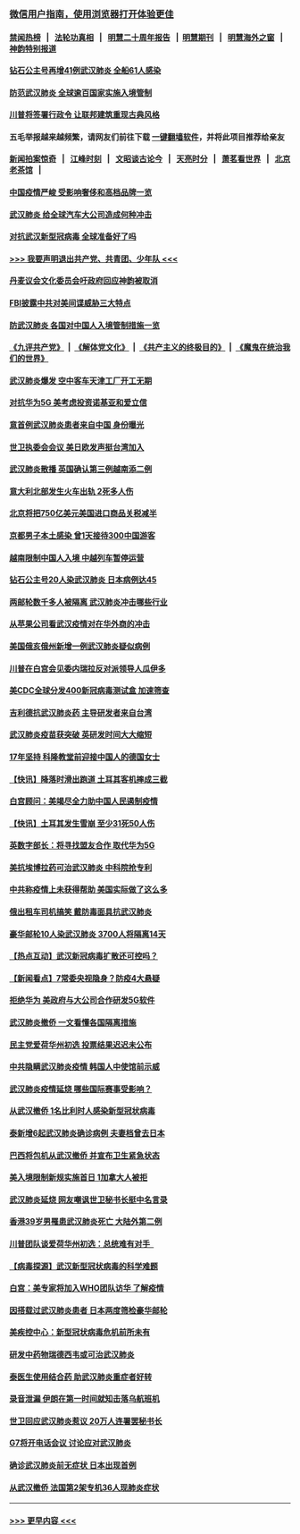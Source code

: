 ### [微信用户指南，使用浏览器打开体验更佳](https://github.com/gfw-breaker/banned-news1/blob/master/indexes/wechat-guide.md?t=0)
#### [禁闻热榜](热点新闻.md?t=0)  &nbsp;&nbsp;|&nbsp;&nbsp; [法轮功真相](https://github.com/gfw-breaker/truth/blob/master/README.md?t=0) &nbsp;&nbsp;|&nbsp;&nbsp; [明慧二十周年报告](https://github.com/gfw-breaker/mh-reports/blob/master/README.md?t=0) &nbsp;&nbsp;|&nbsp;&nbsp;[明慧期刊](https://github.com/gfw-breaker/mh-qikan) &nbsp;&nbsp;|&nbsp;&nbsp; [明慧海外之窗](https://github.com/gfw-breaker/mh-news/blob/master/README.md?t=0) &nbsp;&nbsp;|&nbsp;&nbsp; [神韵特别报道](https://github.com/gfw-breaker/mh-news/blob/master/shenyun.md?t=0)
#### [钻石公主号再增41例武汉肺炎 全船61人感染](../pages/nsc418/n11850401.md?t=02071855) 
#### [防范武汉肺炎 全球逾百国家实施入境管制](../pages/nsc418/n11850557.md?t=02071855) 
#### [川普将签署行政令 让联邦建筑重现古典风格](../pages/nsc418/n11850654.md?t=02071855) 
#### 五毛举报越来越频繁，请网友们前往下载 [一键翻墙软件](https://github.com/gfw-breaker/ssr-accounts)，并将此项目推荐给亲友
#### [新闻拍案惊奇](https://github.com/gfw-breaker/banned-news1/blob/master/pages/link4.md) &nbsp;&nbsp;|&nbsp;&nbsp; [江峰时刻](https://github.com/gfw-breaker/banned-news1/blob/master/pages/link4.md) &nbsp;&nbsp;|&nbsp;&nbsp; [文昭谈古论今](https://github.com/gfw-breaker/banned-news1/blob/master/pages/link4.md) &nbsp;&nbsp;|&nbsp;&nbsp; [天亮时分](https://github.com/gfw-breaker/banned-news1/blob/master/pages/link4.md) &nbsp;&nbsp;|&nbsp;&nbsp; [萧茗看世界](https://github.com/gfw-breaker/banned-news1/blob/master/pages/link4.md) &nbsp;&nbsp;|&nbsp;&nbsp; [北京老茶馆](https://github.com/gfw-breaker/banned-news1/blob/master/pages/link4.md) &nbsp;&nbsp;|&nbsp;&nbsp; 
#### [中国疫情严峻 受影响奢侈和高档品牌一览](../pages/nsc418/n11850319.md?t=02071855) 
#### [武汉肺炎 给全球汽车大公司造成何种冲击](../pages/nsc418/n11850056.md?t=02071855) 
#### [对抗武汉新型冠病毒 全球准备好了吗](../pages/nsc418/n11850142.md?t=02071855) 
#### [>>> 我要声明退出共产党、共青团、少年队 <<<](https://github.com/begood0513/goodnews/blob/master/quit/letter.md) 
#### [丹麦议会文化委员会吁政府回应神韵被取消](../pages/nsc418/n11849312.md?t=02071855) 
#### [FBI披露中共对美间谍威胁三大特点](../pages/nsc418/n11849700.md?t=02071855) 
#### [防武汉肺炎 各国对中国人入境管制措施一览](../pages/nsc418/n11838726.md?t=02071855) 
#### [《九评共产党》](https://github.com/begood0513/9ping.md/blob/master/README.md) &nbsp;|&nbsp; [《解体党文化》](../../../../jtdwh.md/blob/master/README.md)  &nbsp;|&nbsp; [《共产主义的终极目的》](../../../../gczydzjmd.md/blob/master/README.md) &nbsp;|&nbsp; [《魔鬼在统治我们的世界》](../../../../mgztzwmdsj.md/blob/master/README.md) 
#### [武汉肺炎爆发 空中客车天津工厂开工无期](../pages/nsc418/n11849634.md?t=02071855) 
#### [对抗华为5G 美考虑投资诺基亚和爱立信](../pages/nsc418/n11849510.md?t=02071855) 
#### [意首例武汉肺炎患者来自中国 身份曝光](../pages/nsc418/n11849454.md?t=02071855) 
#### [世卫执委会会议 美日欧发声挺台湾加入](../pages/nsc418/n11849433.md?t=02071855) 
#### [武汉肺炎散播 英国确认第三例越南添二例](../pages/nsc418/n11849439.md?t=02071855) 
#### [意大利北部发生火车出轨 2死多人伤](../pages/nsc418/n11848999.md?t=02071855) 
#### [北京将把750亿美元美国进口商品关税减半](../pages/nsc418/n11848896.md?t=02071855) 
#### [京都男子本土感染 曾1天接待300中国游客](../pages/nsc418/n11848641.md?t=02071855) 
#### [越南限制中国人入境 中越列车暂停运营](../pages/nsc418/n11847844.md?t=02071855) 
#### [钻石公主号20人染武汉肺炎 日本病例达45](../pages/nsc418/n11847823.md?t=02071855) 
#### [两邮轮数千多人被隔离 武汉肺炎冲击哪些行业](../pages/nsc418/n11847456.md?t=02071855) 
#### [从苹果公司看武汉疫情对在华外商的冲击](../pages/nsc418/n11847586.md?t=02071855) 
#### [美国俄亥俄州新增一例武汉肺炎疑似病例](../pages/nsc418/n11847714.md?t=02071855) 
#### [川普在白宫会见委内瑞拉反对派领导人瓜伊多](../pages/nsc418/n11847391.md?t=02071855) 
#### [美CDC全球分发400新冠病毒测试盒 加速筛查](../pages/nsc418/n11847260.md?t=02071855) 
#### [吉利德抗武汉肺炎药 主导研发者来自台湾](../pages/nsc418/n11847064.md?t=02071855) 
#### [武汉肺炎疫苗获突破 英研发时间大大缩短](../pages/nsc418/n11846915.md?t=02071855) 
#### [17年坚持 科隆教堂前迎接中国人的德国女士](../pages/nsc418/n11846781.md?t=02071855) 
#### [【快讯】降落时滑出跑道 土耳其客机摔成三截](../pages/nsc418/n11847021.md?t=02071855) 
#### [白宫顾问：美竭尽全力助中国人民遏制疫情](../pages/nsc418/n11846756.md?t=02071855) 
#### [【快讯】土耳其发生雪崩 至少31死50人伤](../pages/nsc418/n11846680.md?t=02071855) 
#### [英数字部长：将寻找盟友合作 取代华为5G](../pages/nsc418/n11846485.md?t=02071855) 
#### [美抗埃博拉药可治武汉肺炎 中科院抢专利](../pages/nsc418/n11846409.md?t=02071855) 
#### [中共称疫情上未获得帮助 美国实际做了这么多](../pages/nsc418/n11846008.md?t=02071855) 
#### [俄出租车司机搞笑 戴防毒面具抗武汉肺炎](../pages/nsc418/n11845703.md?t=02071855) 
#### [豪华邮轮10人染武汉肺炎 3700人将隔离14天](../pages/nsc418/n11845543.md?t=02071855) 
#### [【热点互动】武汉新冠病毒扩散还可控吗？](../pages/nsc418/n11844750.md?t=02071855) 
#### [【新闻看点】7常委央视隐身？防疫4大悬疑](../pages/nsc418/n11844611.md?t=02071855) 
#### [拒绝华为 美政府与大公司合作研发5G软件](../pages/nsc418/n11844625.md?t=02071855) 
#### [武汉肺炎撤侨 一文看懂各国隔离措施](../pages/nsc418/n11844216.md?t=02071855) 
#### [民主党爱荷华州初选 投票结果迟迟未公布](../pages/nsc418/n11844207.md?t=02071855) 
#### [中共隐瞒武汉肺炎疫情 韩国人中使馆前示威](../pages/nsc418/n11844084.md?t=02071855) 
#### [武汉肺炎疫情延烧 哪些国际赛事受影响？](../pages/nsc418/n11843958.md?t=02071855) 
#### [从武汉撤侨 1名比利时人感染新型冠状病毒](../pages/nsc418/n11843977.md?t=02071855) 
#### [泰新增6起武汉肺炎确诊病例 夫妻档曾去日本](../pages/nsc418/n11843900.md?t=02071855) 
#### [巴西将包机从武汉撤侨 并宣布卫生紧急状态](../pages/nsc418/n11843418.md?t=02071855) 
#### [美入境限制新规实施首日 1加拿大人被拒](../pages/nsc418/n11843058.md?t=02071855) 
#### [武汉肺炎延烧 网友嘲讽世卫秘书长挺中名言录](../pages/nsc418/n11843056.md?t=02071855) 
#### [香港39岁男罹患武汉肺炎死亡 大陆外第二例](../pages/nsc418/n11843026.md?t=02071855) 
#### [川普团队谈爱荷华州初选：总统难有对手  ](../pages/nsc418/n11842867.md?t=02071855) 
#### [【病毒探源】武汉新型冠状病毒的科学难题](../pages/nsc418/n11842176.md?t=02071855) 
#### [白宫：美专家将加入WHO团队访华 了解疫情](../pages/nsc418/n11842198.md?t=02071855) 
#### [因搭载过武汉肺炎患者 日本两度筛检豪华邮轮](../pages/nsc418/n11842447.md?t=02071855) 
#### [美疾控中心：新型冠状病毒危机前所未有](../pages/nsc418/n11842406.md?t=02071855) 
#### [研发中药物瑞德西韦或可治武汉肺炎](../pages/nsc418/n11842100.md?t=02071855) 
#### [泰医生使用结合药 助武汉肺炎重症者好转](../pages/nsc418/n11842096.md?t=02071855) 
#### [录音泄漏 伊朗在第一时间就知击落乌航班机](../pages/nsc418/n11842002.md?t=02071855) 
#### [世卫回应武汉肺炎惹议 20万人连署罢秘书长](../pages/nsc418/n11841664.md?t=02071855) 
#### [G7将开电话会议 讨论应对武汉肺炎](../pages/nsc418/n11841658.md?t=02071855) 
#### [确诊武汉肺炎前无症状 日本出现首例](../pages/nsc418/n11841567.md?t=02071855) 
#### [从武汉撤侨 法国第2架专机36人现肺炎症状](../pages/nsc418/n11841382.md?t=02071855) 

----
#### [ >>> 更早内容 <<< ](../indexes/nsc418-earlier.md)
